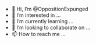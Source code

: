 - 👋 Hi, I’m @OppositionExpunged
- 👀 I’m interested in ...
- 🌱 I’m currently learning ...
- 💞️ I’m looking to collaborate on ...
- 📫 How to reach me ...

<!---
OppositionExpunged/OppositionExpunged is a ✨ special ✨ repository because its `README.md` (this file) appears on your GitHub profile.
You can click the Preview link to take a look at your changes.
--->
